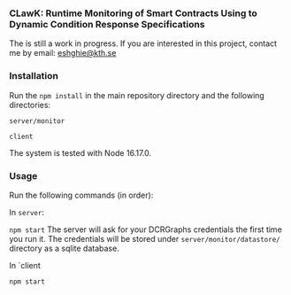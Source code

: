 ### CLawK: Runtime Monitoring of Smart Contracts Using to Dynamic Condition Response Specifications

The is still a work in progress. If you are interested in this project, contact me by email: eshghie@kth.se

### Installation
Run the `npm install` in the main repository directory and the following directories:

 ```server/monitor```
 
 ```client```

The system is tested with Node 16.17.0.


### Usage
Run the following commands (in order):

In `server`: 

```npm start```
The server will ask for your DCRGraphs credentials the first time you run it. The credentials will be stored under `server/monitor/datastore/` directory as a sqlite database.

In `client

```npm start```


